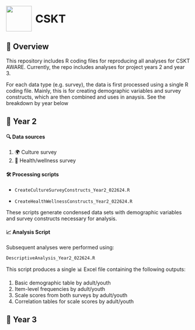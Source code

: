 
<!-- README.md is generated from README.Rmd. Please edit that file -->
<p style="display: flex; align-items: center;">
<img src="C:/Users/vonbe/OneDrive/Adam/images.jpg" width="70" style="margin-right: 10px;">
<span style="font-size: 30px; font-weight: bold;">CSKT</span>
</p>

## 📝 Overview

This repository includes R coding files for reproducing all analyses for
CSKT AWARE. Currently, the repo includes analyses for project years 2
and year 3.

For each data type (e.g. survey), the data is first processed using a
single R coding file. Mainly, this is for creating demographic variables
and survey constructs, which are then combined and uses in anaysis. See
the breakdown by year below

## 📅️ Year 2

#### 🔍 Data sources

1.  🌍 Culture survey
2.  🧘 Health/wellness survey

#### 🛠️ Processing scripts

-   `CreateCultureSurveyConstructs_Year2_022624.R`

-   `CreateHealthWellnessConstructs_Year2_022624.R`

These scripts generate condensed data sets with demographic variables
and survey constructs necessary for analysis.

#### 📈 Analysis Script

Subsequent analyses were performed using:​

`DescriptiveAnalysis_Year2_022624.R`

This script produces a single 📊 Excel file containing the following
outputs:

1.  Basic demographic table by adult/youth
2.  Item-level frequencies by adult/youth
3.  Scale scores from both surveys by adult/youth
4.  Correlation tables for scale scores by adult/youth

## 📅️️ Year 3

